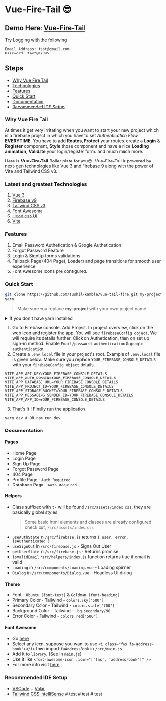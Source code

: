 # Vue-Fire-Tail 😎

## **Demo Here:** [Vue-Fire-Tail](https://vueauthfire.web.app/)

Try Logging with the following

```
Email Address: test@gmail.com
Password: test@12345
```

## Steps

- [Why Vue Fire Tail](#why-vue-fire-tail)
- [Technologies](#latest-and-greatest-technologies)
- [Features](#features)
- [Quick Start](#quick-start)
- [Documentation](#documentation)
- [Recommended IDE Setup](#recommended-ide-setup)

### Why Vue Fire Tail

At times it get very irritating when you want to start your new project which is a firebase project in which you have to set _Authentication Flow_ **EVERYTIME**.
You have to add **Routes**, **Protect** your routes, create a **Login** & **Register** component, **Style** those component and have a nice **Loading animation**,
**Validate** your login/register form. and much much more.

Here is **Vue-Fire-Tail** Boiler plate for you😊. Vue-Fire-Tail is powered by next-gen technologies like Vue 3 and Firebase 9 along with the power of Vite and Tailwind CSS v3.

### Latest and greatest Technologies

1. [Vue 3](https://v3.vuejs.org/)
1. [Firebase v9](https://firebase.google.com/docs/web/modular-upgrade)
1. [Tailwind CSS v3](https://tailwindcss.com/)
1. [Font Awesome](https://github.com/FortAwesome/vue-fontawesome)
1. [Headless UI](https://headlessui.dev/)
1. [Vite](https://vitejs.dev/guide/)

### Features

1. Email Password Authetication & Google Authetication
1. Forgot Password Feature
1. Login & SignUp forms validations
1. Fallback Page (404 Page), Loaders and page transitions for smooth user experience
1. Font Awesome Icons pre configured.

### Quick Start

```bash
git clone https://github.com/sushil-kamble/vue-tail-fire.git my-project
yarn
```

> Make sure you replace **my-project** with your own project name

<details><summary>If you don't have yarn installed</summary>
<p>

```bash
npm i
```

> Remove **yarn.lock** as you will already have **package.lock**

</p>
</details>

1. Go to Firebase console. Add Project. In project overview, click on the web icon and register the app. You will see `firebaseConfig object`, We will require its details further. Click on Authetication, then on set up sign-in method. Enable `Email/password authentication` & `google authentication`.
1. Create a `.env.local` file in your project's root. Example of `.env.local` file is given below. Make sure you replace `YOUR_FIREBASE_CONSOLE_DETAILS` with your `firebaseConfig object` details.

```
VITE_APP_API_KEY=YOUR_FIREBASE_CONSOLE_DETAILS
VITE_APP_AUTH_DOMAIN=YOUR_FIREBASE_CONSOLE_DETAILS
VITE_APP_DATABASE_URL=YOUR_FIREBASE_CONSOLE_DETAILS
VITE_APP_PROJECT_ID=YOUR_FIREBASE_CONSOLE_DETAILS
VITE_APP_STORAGE_BUCKET=YOUR_FIREBASE_CONSOLE_DETAILS
VITE_APP_MESSAGING_SENDER_ID=YOUR_FIREBASE_CONSOLE_DETAILS
VITE_APP_APP_ID=YOUR_FIREBASE_CONSOLE_DETAILS
```

3. That's It ! Finally run the application

```
yarn dev # OR npm run dev
```

### Documentation

#### Pages

- Home Page
- Login Page
- Sign Up Page
- Forgot Password Page
- 404 Page
- Profile Page - `Auth Required`
- Database Page - `Auth Required`

#### Helpers

- Class suffixed with `t-` will be found `/src/assets/index.css`, they are basically global styles
  > Some basic html elements and classes are already configured check out, `/src/assets/index.css`
- `useAuthState` in `/src/firebase.js` returns `{ user, error, isAuthenticated }`
- `useSignOut` in `/src/firebase.js` - Signs Out User
- `getUserState` in `/src/firebase.js` - Returns promise
- `isValidEmail` `/src/helpers/index.js` function returns true if email is valid
- `Loading` in `/src/components/Loading.vue` - Loading spinner
- `Dialog` in `/src/components/Dialog.vue` - Headless UI dialog

#### Theme

- Font - `Ubuntu (font-text)` & `Goldman (font-heading)`
- Primary Color - Tailwind - `colors.sky["500"]`
- Secondary Color - Tailwind - `colors.slate["700"]`
- Background Color - Tailwind - `.bg-secondary/90`
- Error Color - Tailwind - `colors.red["500"]`

#### Font Awesome

- Go [here](https://fontawesome.com/v5.15/icons?d=gallery&p=2&m=free)
- Select any icon, suppose you want to use `<i class="fas fa-address-book"></i>` then import `faAddressBook` in `/src/main.js`
- Add it to `library`. (See in `main.js`)
- Use it like `<font-awesome-icon :icon="['fas', 'address-book']" />`
- For more info visit [here](https://github.com/FortAwesome/vue-fontawesome)

### Recommended IDE Setup

- [VSCode](https://code.visualstudio.com/) + [Volar](https://marketplace.visualstudio.com/items?itemName=johnsoncodehk.volar)
- [Tailwind CSS IntelliSense](https://marketplace.visualstudio.com/items?itemName=bradlc.vscode-tailwindcss)
#   t e s t  
 #   t e s t  
 #   t e s t  
 